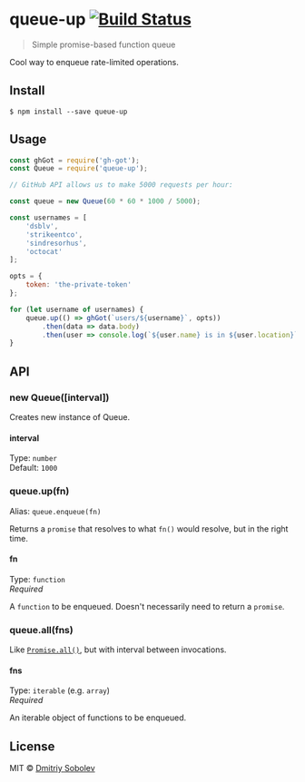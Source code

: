# queue-up [![Build Status](https://travis-ci.org/dsblv/queue-up.svg?branch=master)](https://travis-ci.org/dsblv/queue-up)

> Simple promise-based function queue

Cool way to enqueue rate-limited operations.


## Install

```
$ npm install --save queue-up
```


## Usage

```js
const ghGot = require('gh-got');
const Queue = require('queue-up');

// GitHub API allows us to make 5000 requests per hour:

const queue = new Queue(60 * 60 * 1000 / 5000);

const usernames = [
	'dsblv',
	'strikeentco',
	'sindresorhus',
	'octocat'
];

opts = {
	token: 'the-private-token'
};

for (let username of usernames) {
	queue.up(() => ghGot(`users/${username}`, opts))
		.then(data => data.body)
		.then(user => console.log(`${user.name} is in ${user.location}`));
}
```


## API

### new Queue([interval])

Creates new instance of Queue.

#### interval

Type: `number`  
Default: `1000`


### queue.up(fn)

Alias: `queue.enqueue(fn)`

Returns a `promise` that resolves to what `fn()` would resolve, but in the right time.

#### fn

Type: `function`  
*Required*

A `function` to be enqueued. Doesn't necessarily need to return a `promise`.


### queue.all(fns)

Like [`Promise.all()`](https://developer.mozilla.org/en-US/docs/Web/JavaScript/Reference/Global_Objects/Promise/all), but with interval between invocations.

#### fns

Type: `iterable` (e.g. `array`)  
*Required*

An iterable object of functions to be enqueued.


## License

MIT © [Dmitriy Sobolev](https://github.com/dsblv)
